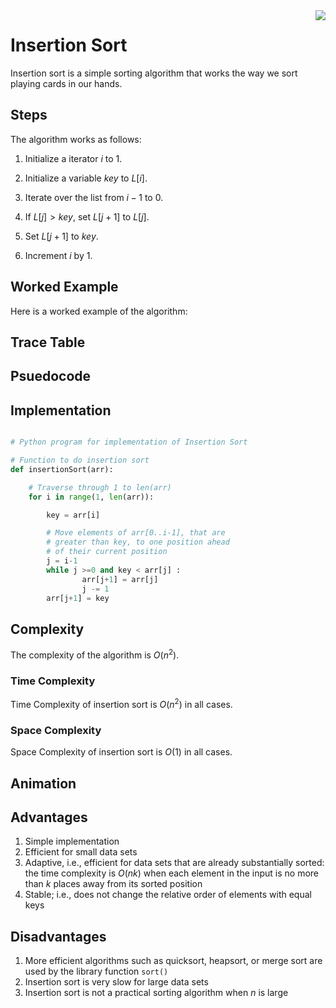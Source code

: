 
<img align="right" src="https://upload.wikimedia.org/wikipedia/commons/2/24/Sorting_insertion_sort_anim.gif">

# Insertion Sort

Insertion sort is a simple sorting algorithm that works the way we sort playing cards in our hands. 

## Steps 

The algorithm works as follows:

1. Initialize a iterator $i$ to $1$.

2. Initialize a variable $key$ to $L[i]$.

3. Iterate over the list from $i-1$ to $0$.

4. If $L[j] > key$, set $L[j+1]$ to $L[j]$.

5. Set $L[j+1]$ to $key$.

6. Increment $i$ by $1$.

## Worked Example

Here is a worked example of the algorithm:

## Trace Table

## Psuedocode
<!-- 
```{prf:algorithm} Insertion Sort Algorithm
:label: my-algorithm

**Inputs** Given a list of numbers $L$ of length $n$

**Output** A sorted list of numbers $L$ of length $n$

$n$ $\leftarrow$ length(L)

For $i$ from $1$ to $n-1$: \
    \
    $key$ $\leftarrow$ $L[i]$ \
    \
    $j$ $\leftarrow$ $i-1$ \
    \
    While $j \geq 0$ and $L[j] > key$: \
    \
        $L[j+1]$ $\leftarrow$ $L[j]$ \
    \
        $j$ $\leftarrow$ $j-1$ \
    \
    end While \
    \
    $L[j+1]$ $\leftarrow$ $key$ \
    \
end For

``` -->

## Implementation

```python

# Python program for implementation of Insertion Sort

# Function to do insertion sort
def insertionSort(arr):

    # Traverse through 1 to len(arr)
    for i in range(1, len(arr)):

        key = arr[i]

        # Move elements of arr[0..i-1], that are
        # greater than key, to one position ahead
        # of their current position
        j = i-1
        while j >=0 and key < arr[j] :
                arr[j+1] = arr[j]
                j -= 1
        arr[j+1] = key
```

## Complexity

The complexity of the algorithm is $O(n^2)$.

### Time Complexity

Time Complexity of insertion sort is $O(n^2)$ in all cases.

### Space Complexity

Space Complexity of insertion sort is $O(1)$ in all cases.

## Animation

## Advantages

1. Simple implementation
2. Efficient for small data sets
3. Adaptive, i.e., efficient for data sets that are already substantially sorted: the time complexity is $O(nk)$ when each element in the input is no more than $k$ places away from its sorted position
4. Stable; i.e., does not change the relative order of elements with equal keys

## Disadvantages

1. More efficient algorithms such as quicksort, heapsort, or merge sort are used by the library function `sort()`
2. Insertion sort is very slow for large data sets
3. Insertion sort is not a practical sorting algorithm when $n$ is large

